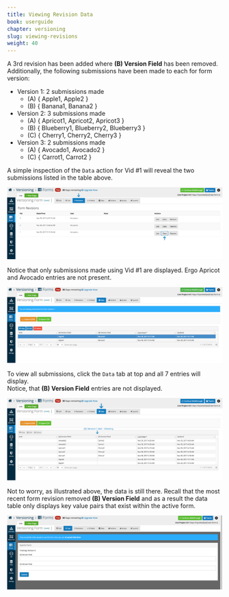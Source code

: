```yaml
---
title: Viewing Revision Data
book: userguide
chapter: versioning
slug: viewing-revisions
weight: 40
---
```

A 3rd revision has been added where **(B) Version Field** has been removed. 
Additionally, the following submissions have been made to each for form version:

  - Version 1: 2 submissions made
    - (A) { Apple1, Apple2 }
    - (B) { Banana1, Banana2 }
  - Version 2: 3 submissions made 
    - (A) { Apricot1, Apricot2, Apricot3 }
    - (B) { Blueberry1, Blueberry2, Blueberry3 } 
    - (C) { Cherry1, Cherry2, Cherry3 }
  - Version 3: 2 submissions made
    - (A) { Avocado1, Avocado2 }
    - (C) { Carrot1, Carrot2 } 

A simple inspection of the ```Data``` action for Vid #1 will reveal the two submissions listed in the table above. 

![](/assets/img/userguide/versioning-data-1.png)

Notice that only submissions made using Vid #1 are displayed. Ergo Apricot and Avocado entries are not present. 

![](/assets/img/userguide/versioning-data-2.png)

To view all submissions, click the ```Data``` tab at top and all 7 entries will display.  
Notice, that **(B) Version Field** entries are not displayed. 

![](/assets/img/userguide/versioning-data-3.png)

Not to worry, as illustrated above, the data is still there. 
Recall that the most recent form revision removed **(B) Version Field** and as a result the data table only
displays key value pairs that exist within the active form. 

![](/assets/img/userguide/versioning-data-4.png)




